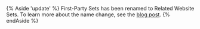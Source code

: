 {% Aside 'update' %}
First-Party Sets has been renamed to Related Website Sets. To learn more about the name change, see the [blog post](/blog/related-website-sets/).
{% endAside %}